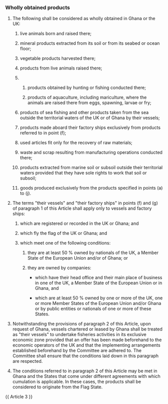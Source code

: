 ### Wholly obtained products
1. The following shall be considered as wholly obtained in Ghana or the UK:

   1. live animals born and raised there;

   2. mineral products extracted from its soil or from its seabed or ocean floor;

   3. vegetable products harvested there;

   4. products from live animals raised there;

   5. 
      1. products obtained by hunting or fishing conducted there;

      2. products of aquaculture, including mariculture, where the animals are raised there from eggs, spawning, larvae or fry;

   6. products of sea fishing and other products taken from the sea outside the territorial waters of the UK or of Ghana by their vessels;

   7. products made aboard their factory ships exclusively from products referred to in point (f);

   8. used articles fit only for the recovery of raw materials;

   9. waste and scrap resulting from manufacturing operations conducted there;

   10. products extracted from marine soil or subsoil outside their territorial waters provided that they have sole rights to work that soil or subsoil;

   11. goods produced exclusively from the products specified in points (a) to (j).

2. The terms "their vessels" and "their factory ships" in points (f) and (g) of paragraph 1 of this Article shall apply only to vessels and factory ships:

   1. which are registered or recorded in the UK or Ghana; and

   2. which fly the flag of the UK or Ghana; and

   3. which meet one of the following conditions:

      1. they are at least 50 % owned by nationals of the UK, a Member State of the European Union and/or of Ghana; or

      2. they are owned by companies:

         - which have their head office and their main place of business in one of the UK, a Member State of the European Union or in Ghana, and

         - which are at least 50 % owned by one or more of the UK, one or more Member States of the European Union and/or Ghana or by public entities or nationals of one or more of these States.

3. Notwithstanding the provisions of paragraph 2 of this Article, upon request of Ghana, vessels chartered or leased by Ghana shall be treated as "their vessels" to undertake fisheries activities in its exclusive economic zone provided that an offer has been made beforehand to the economic operators of the UK and that the implementing arrangements established beforehand by the Committee are adhered to. The Committee shall ensure that the conditions laid down in this paragraph are respected.

4. The conditions referred to in paragraph 2 of this Article may be met in Ghana and the States that come under different agreements with which cumulation is applicable. In these cases, the products shall be considered to originate from the Flag State.

{{ Article 3 }}
